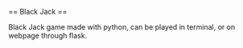  == Black Jack ==
 
  Black Jack game made with python, can be played in terminal, or on webpage through flask.
 
